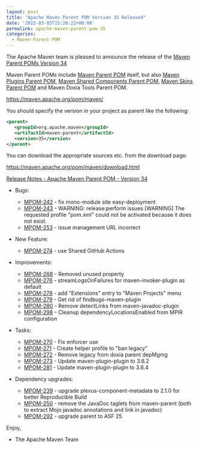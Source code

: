 ```yaml
---
layout: post
title: "Apache Maven Parent POM Version 35 Released"
date: '2022-03-03T15:20:22+00:00'
permalink: apache-maven-parent-pom-35
categories:
  - Maven-Parent-POM
---
```

The Apache Maven team is pleased to announce the release of the
[Maven Parent POMs Version 34](https://maven.apache.org/pom/maven/)

Maven Parent POMs include [Maven Parent POM](https://maven.apache.org/pom/maven/)
itself, but also [Maven Plugins Parent POM](https://maven.apache.org/pom/maven/maven-plugins/),
[Maven Shared Components Parent POM](https://maven.apache.org/pom/maven/maven-shared-components/),
[Maven Skins Parent POM](https://maven.apache.org/pom/maven/maven-skins/) and
Maven Doxia Tools Parent POM.

https://maven.apache.org/pom/maven/

You should specify the version in your project as parent like the following:

```xml
<parent>
   <groupId>org.apache.maven</groupId>
   <artifactId>maven-parent</artifactId>
   <version>35</version>
</parent>
```

You can download the appropriate sources etc. from the download page:

https://maven.apache.org/pom/maven/download.html


<!-- more -->

[Release Notes - Apache Maven Parent POM - Version 34](https://issues.apache.org/jira/secure/ReleaseNote.jspa?projectId=12311250&version=12346694&stylename=Text)


* Bugs:

    * [MPOM-242](https://issues.apache.org/jira/browse/MPOM-242) - fix mono-module site easy-deployment
    * [MPOM-243](https://issues.apache.org/jira/browse/MPOM-243) - WARNING: release:perform issues [WARNING] The requested profile "pom.xml" could not be activated because it does not exist.
    * [MPOM-253](https://issues.apache.org/jira/browse/MPOM-253) - issue management URL incorrect

* New Feature:

    * [MPOM-274](https://issues.apache.org/jira/browse/MPOM-274) - use Shared GitHub Actions

* Improvements:

    * [MPOM-268](https://issues.apache.org/jira/browse/MPOM-268) - Removed unused property
    * [MPOM-276](https://issues.apache.org/jira/browse/MPOM-276) - streamLogsOnFailures for maven-invoker-plugin as default
    * [MPOM-278](https://issues.apache.org/jira/browse/MPOM-278) - add "Extensions" entry to "Maven Projects" menu
    * [MPOM-279](https://issues.apache.org/jira/browse/MPOM-279) - Get rid of findbugs-maven-plugin
    * [MPOM-280](https://issues.apache.org/jira/browse/MPOM-280) - Remove detectLinks from maven-javadoc-plugin
    * [MPOM-298](https://issues.apache.org/jira/browse/MPOM-298) - Cleanup dependencyLocationsEnabled from MPIR configuration

* Tasks:

    * [MPOM-270](https://issues.apache.org/jira/browse/MPOM-270) - Fix enforcer use
    * [MPOM-271](https://issues.apache.org/jira/browse/MPOM-271) - Create helper profile to "ban legacy"
    * [MPOM-272](https://issues.apache.org/jira/browse/MPOM-272) - Remove legacy from doxia parent depMgmg
    * [MPOM-273](https://issues.apache.org/jira/browse/MPOM-273) - Update maven-plugin-plugin to 3.6.2
    * [MPOM-281](https://issues.apache.org/jira/browse/MPOM-281) - Update maven-plugin-plugin to 3.6.4

* Dependency upgrades:

    * [MPOM-239](https://issues.apache.org/jira/browse/MPOM-239) - upgrade plexus-component-metadata to 2.1.0 for better Reproducible Build
    * [MPOM-250](https://issues.apache.org/jira/browse/MPOM-250) - remove the JavaDoc taglets from maven-parent (both to extract Mojo javadoc annotations and link in javadoc)
    * [MPOM-292](https://issues.apache.org/jira/browse/MPOM-292) - upgrade parent to ASF 25


Enjoy,
- The Apache Maven Team

